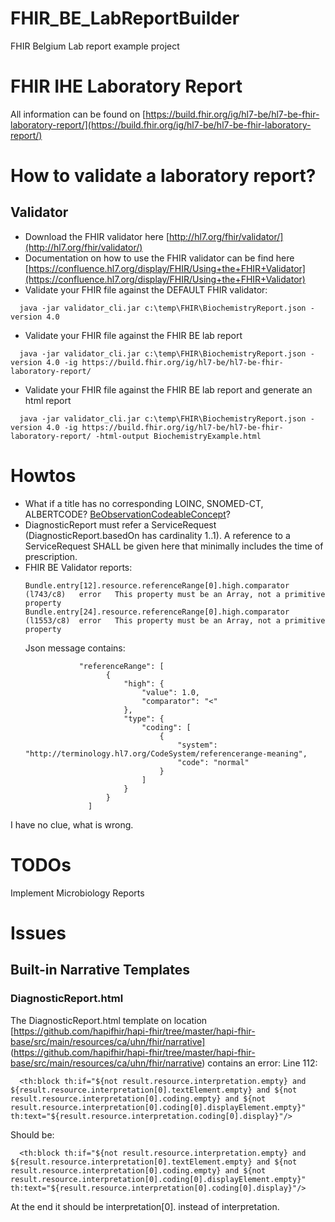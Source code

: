 # FHIR_BE_LabReportBuilder
FHIR Belgium Lab report example project

# FHIR IHE Laboratory Report
All information can be found on [https://build.fhir.org/ig/hl7-be/hl7-be-fhir-laboratory-report/](https://build.fhir.org/ig/hl7-be/hl7-be-fhir-laboratory-report/) 

# How to validate a laboratory report?
## Validator
- Download the FHIR validator here [http://hl7.org/fhir/validator/](http://hl7.org/fhir/validator/)
- Documentation on how to use the FHIR validator can be find here [https://confluence.hl7.org/display/FHIR/Using+the+FHIR+Validator](https://confluence.hl7.org/display/FHIR/Using+the+FHIR+Validator) 
- Validate your FHIR file against the DEFAULT FHIR validator:
```
  java -jar validator_cli.jar c:\temp\FHIR\BiochemistryReport.json -version 4.0
```
- Validate your FHIR file against the FHIR BE lab report
```  
  java -jar validator_cli.jar c:\temp\FHIR\BiochemistryReport.json -version 4.0 -ig https://build.fhir.org/ig/hl7-be/hl7-be-fhir-laboratory-report/  
```
- Validate your FHIR file against the FHIR BE lab report and generate an html report
```
  java -jar validator_cli.jar c:\temp\FHIR\BiochemistryReport.json -version 4.0 -ig https://build.fhir.org/ig/hl7-be/hl7-be-fhir-laboratory-report/ -html-output BiochemistryExample.html
```
# Howtos
- What if a title has no corresponding LOINC, SNOMED-CT, ALBERTCODE? [BeObservationCodeableConcept](http://build.fhir.org/ig/hl7-be/hl7-be-fhir-laboratory-report/StructureDefinition-be-observationcodeableconcept.html)?
- DiagnosticReport must refer a ServiceRequest (DiagnosticReport.basedOn has cardinality 
  1..1). A reference to a ServiceRequest SHALL be given here that minimally includes the time of prescription.
- FHIR BE Validator reports:
  ```
  Bundle.entry[12].resource.referenceRange[0].high.comparator (l743/c8)   error   This property must be an Array, not a primitive property
  Bundle.entry[24].resource.referenceRange[0].high.comparator (l1553/c8)  error   This property must be an Array, not a primitive property
  ```
  Json message contains:
  ```
              "referenceRange": [
                    {
                        "high": {
                            "value": 1.0,
                            "comparator": "<"
                        },
                        "type": {
                            "coding": [
                                {
                                    "system": "http://terminology.hl7.org/CodeSystem/referencerange-meaning",
                                    "code": "normal"
                                }
                            ]
                        }
                    }
                ]

  ```
I have no clue, what is wrong.   
# TODOs
Implement Microbiology Reports    
# Issues
## Built-in Narrative Templates
### DiagnosticReport.html
The DiagnosticReport.html template on location  
[https://github.com/hapifhir/hapi-fhir/tree/master/hapi-fhir-base/src/main/resources/ca/uhn/fhir/narrative]
(https://github.com/hapifhir/hapi-fhir/tree/master/hapi-fhir-base/src/main/resources/ca/uhn/fhir/narrative) 
contains an error:
Line 112:
```
  <th:block th:if="${not result.resource.interpretation.empty} and ${result.resource.interpretation[0].textElement.empty} and ${not result.resource.interpretation[0].coding.empty} and ${not result.resource.interpretation[0].coding[0].displayElement.empty}" th:text="${result.resource.interpretation.coding[0].display}"/>

```
Should be:
```
  <th:block th:if="${not result.resource.interpretation.empty} and ${result.resource.interpretation[0].textElement.empty} and ${not result.resource.interpretation[0].coding.empty} and ${not result.resource.interpretation[0].coding[0].displayElement.empty}" th:text="${result.resource.interpretation[0].coding[0].display}"/>

```

At the end it should be interpretation[0]. instead of interpretation. 